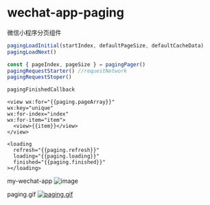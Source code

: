 # wechat-app-paging
微信小程序分页组件

```js
pagingLoadInitial(startIndex, defaultPageSize, defaultCacheData)
pagingLoadNext()

const { pageIndex, pageSize } = pagingPager()
pagingRequestStarter() //requestNetwork
pagingRequestStoper() 

pagingFinishedCallback
```



```
<view wx:for="{{paging.pageArray}}" 
wx:key="unique"
wx:for-index="index"
wx:for-item="item">
  <view>{{item}}</view>
</view>

<loading 
  refresh="{{paging.refresh}}"
  loading="{{paging.loading}}"
  finished="{{paging.finished}}"
></loading>

```
my-wechat-app
![image](https://user-images.githubusercontent.com/7553539/220610678-20c60052-db2b-4540-bccf-bce6d3a2047d.png)



paging.gif
[![paging.gif](https://github.com/intbird/wechat-app-paging/blob/main/paging.gif)](https://github.com/intbird/wechat-app-paging/blob/main/paging.gif)
